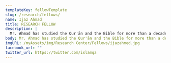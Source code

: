 ```yaml
---
templateKey: fellowTemplate
slug: /research/fellows/
name: Ijaz Ahmad
title: RESEARCH FELLOW
description: |
  Mr. Ahmad has studied the Qur'ān and the Bible for more than a decade.
body: Mr. Ahmad has studied the Qur'ān and the Bible for more than a decade, engaging in debates with some of Christianity's top apologists with a specialized focus on the textual transmissions of the Qur'ān and the Bible. He has had over 10 moderated debates and written well received works on the Qur'ān and the Bible, while also traveling to teach on the same topics to Toronto, London and Hong Kong.
imgURL: /myAssets/img/Research Center/Fellows/ijazahmed.jpg
facebook_url: ""
twitter_url: https://twitter.com/islamqa
---
```

